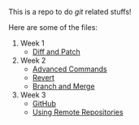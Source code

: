 This is a repo to do *git* related stuffs!

Here are some of the files:
1. Week 1
    - [Diff and Patch](week1/diff_and_patch.md)
2. Week 2
    - [Advanced Commands](week2/advanced_commands.md)
    - [Revert](week2/revert.md)
    - [Branch and Merge](week2/branch_and_merge.md)
3. Week 3
    - [GitHub](week3/github.md)
    - [Using Remote Repositories](week3/using_remote_repo.md)
